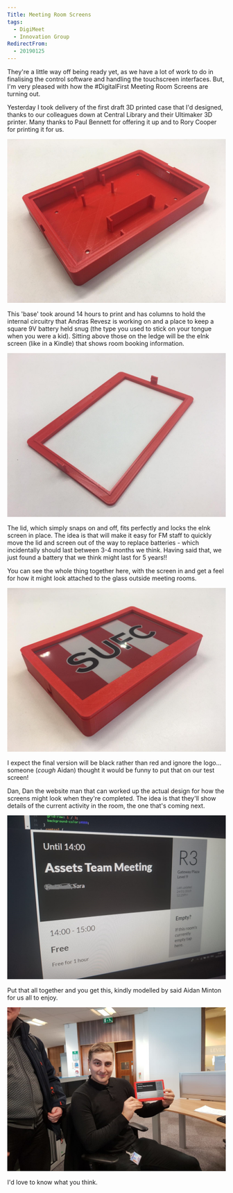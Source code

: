 ```yaml
---
Title: Meeting Room Screens
tags:
  - DigiMeet
  - Innovation Group
RedirectFrom:
  - 20190125
---
```

They're a little way off being ready yet, as we have a lot of work to do in finalising the control software and handling the touchscreen interfaces​. But, I'm very pleased with how the #DigitalFirst Meeting Room Screens are turning out.

Yesterday I took delivery of the first draft 3D printed case that I'd designed, thanks to our colleagues down at Central Library and their Ultimaker 3D printer. Many thanks to Paul Bennett for offering it up and to Rory Cooper for printing it for us.

![3D printed case](/assets/images/2019-01-25-meeting-room-screen-case.jpg)

This 'base' took around 14 hours to print and has columns to hold the internal circuitry that Andras Revesz is working on and a place to keep a square 9V battery held snug (the type you used to stick on your tongue when you were a kid). Sitting above those on the ledge will be the eInk screen (like in a Kindle) that shows room booking information.

![3D printed lid](/assets/images/2019-01-25-meeting-room-screen-lid.jpg)

The lid, which simply snaps on and off, fits perfectly and locks the eInk screen in place. The idea is that will make it easy for FM staff to quickly move the lid and screen out of the way to replace batteries - which incidentally should last between 3-4 months we think. Having said that, we just found a battery that we think might last for 5 years!!

You can see the whole thing together here, with the screen in and get a feel for how it might look attached to the glass outside meeting rooms.

![Screen in the case](/assets/images/2019-01-25-meeting-room-screen-whole.jpg)

I expect the final version will be black rather than red and ignore the logo... someone (*cough* Aidan) thought it would be funny to put that on our test screen!

Dan, Dan the website man that can worked up the actual design for how the screens might look when they're completed. The idea is that they'll show details of the current activity in the room, the one that's coming next.

![Screen layout mockup](/assets/images/2019-01-25-meeting-room-screen-layout.jpg)

Put that all together and you get this, kindly modelled by said Aidan Minton for us all to enjoy.

![Aidan modelling our screens](/assets/images/2019-01-25-meeting-room-screen-aidan.jpg)

I'd love to know what you think.